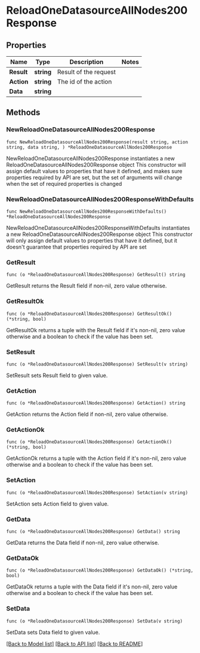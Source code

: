 # ReloadOneDatasourceAllNodes200Response

## Properties

Name | Type | Description | Notes
------------ | ------------- | ------------- | -------------
**Result** | **string** | Result of the request | 
**Action** | **string** | The id of the action | 
**Data** | **string** |  | 

## Methods

### NewReloadOneDatasourceAllNodes200Response

`func NewReloadOneDatasourceAllNodes200Response(result string, action string, data string, ) *ReloadOneDatasourceAllNodes200Response`

NewReloadOneDatasourceAllNodes200Response instantiates a new ReloadOneDatasourceAllNodes200Response object
This constructor will assign default values to properties that have it defined,
and makes sure properties required by API are set, but the set of arguments
will change when the set of required properties is changed

### NewReloadOneDatasourceAllNodes200ResponseWithDefaults

`func NewReloadOneDatasourceAllNodes200ResponseWithDefaults() *ReloadOneDatasourceAllNodes200Response`

NewReloadOneDatasourceAllNodes200ResponseWithDefaults instantiates a new ReloadOneDatasourceAllNodes200Response object
This constructor will only assign default values to properties that have it defined,
but it doesn't guarantee that properties required by API are set

### GetResult

`func (o *ReloadOneDatasourceAllNodes200Response) GetResult() string`

GetResult returns the Result field if non-nil, zero value otherwise.

### GetResultOk

`func (o *ReloadOneDatasourceAllNodes200Response) GetResultOk() (*string, bool)`

GetResultOk returns a tuple with the Result field if it's non-nil, zero value otherwise
and a boolean to check if the value has been set.

### SetResult

`func (o *ReloadOneDatasourceAllNodes200Response) SetResult(v string)`

SetResult sets Result field to given value.


### GetAction

`func (o *ReloadOneDatasourceAllNodes200Response) GetAction() string`

GetAction returns the Action field if non-nil, zero value otherwise.

### GetActionOk

`func (o *ReloadOneDatasourceAllNodes200Response) GetActionOk() (*string, bool)`

GetActionOk returns a tuple with the Action field if it's non-nil, zero value otherwise
and a boolean to check if the value has been set.

### SetAction

`func (o *ReloadOneDatasourceAllNodes200Response) SetAction(v string)`

SetAction sets Action field to given value.


### GetData

`func (o *ReloadOneDatasourceAllNodes200Response) GetData() string`

GetData returns the Data field if non-nil, zero value otherwise.

### GetDataOk

`func (o *ReloadOneDatasourceAllNodes200Response) GetDataOk() (*string, bool)`

GetDataOk returns a tuple with the Data field if it's non-nil, zero value otherwise
and a boolean to check if the value has been set.

### SetData

`func (o *ReloadOneDatasourceAllNodes200Response) SetData(v string)`

SetData sets Data field to given value.



[[Back to Model list]](../README.md#documentation-for-models) [[Back to API list]](../README.md#documentation-for-api-endpoints) [[Back to README]](../README.md)


